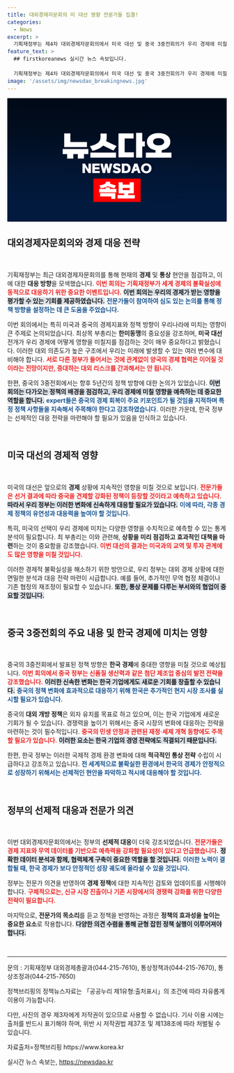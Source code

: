 ```yaml
---
title: 대외경제자문회의 미 대선 영향 전문가들 집결!
categories:
  - News
excerpt: >
  기획재정부는 제4차 대외경제자문회의에서 미국 대선 및 중국 3중전회의가 우리 경제에 미칠 영향을 분석하며, 선제적 대응전략 필요성을 강조했다. 전문가들은 경합주의 선전에 주목하며 한국 경제의 대외 의존도를 우려하고 있습니다.
feature_text: >
  ## firstkoreanews 실시간 뉴스 속보입니다.

  기획재정부는 제4차 대외경제자문회의에서 미국 대선 및 중국 3중전회의가 우리 경제에 미칠 영향을 분석하며, 선제적 대응전략 필요성을 강조했다. 전문가들은 경합주의 선전에 주목하며 한국 경제의 대외 의존도를 우려하고 있습니다.
image: '/assets/img/newsdao_breakingnews.jpg'
---
```


<p><img src="/assets/img/newsdao_breakingnews.jpg" alt="firstkoreanews 속보" /></p>

<h2 data-ke-size="size26">대외경제자문회의와 경제 대응 전략</h2>

<p data-ke-size="size16">&nbsp;</p>

<p>기획재정부는 최근 대외경제자문회의를 통해 현재의 <b>경제</b> 및 <b>통상</b> 현안을 점검하고, 이에 대한 <b>대응 방향</b>을 모색했습니다. <b><span style="color: #ee2323;">이번 회의는 기획재정부가 세계 경제의 불확실성에 동적으로 대응하기 위한 중요한 이벤트입니다.</span></b> <b><span style="background-color: #21538527;">이번 회의는 우리의 경제가 받는 영향을 평가할 수 있는 기회를 제공하였습니다.</span></b> <b><span style="color: #1a5490;">전문가들이 참여하여 심도 있는 논의를 통해 정책 방향을 설정하는 데 큰 도움을 주었습니다.</span></b></p>

<p>이번 회의에서는 특히 미국과 중국의 경제지표와 정책 방향이 우리나라에 미치는 영향이 큰 주제로 논의되었습니다. 최상목 부총리는 <b>한미동맹</b>의 중요성을 강조하며, <b>미국 대선</b> 전개가 우리 경제에 어떻게 영향을 미칠지를 점검하는 것이 매우 중요하다고 밝혔습니다. 이러한 대외 의존도가 높은 구조에서 우리는 미래에 발생할 수 있는 여러 변수에 대비해야 합니다. <b><span style="color: #ee2323;">서로 다른 정부가 들어서는 것에 관계없이 양국의 경제 협력은 이어질 것이라는 전망이지만, 증대하는 대외 리스크를 간과해서는 안 됩니다. </span></b></p>

<p>한편, 중국의 3중전회에서는 향후 5년간의 정책 방향에 대한 논의가 있었습니다. <b><span style="background-color: #21538527;">이번 회의는 다가오는 정책의 배경을 점검하고, 우리 경제에 미칠 영향을 예측하는 데 중요한 역할을 합니다.</span></b> <b><span style="color: #1a5490;">expert들은 중국의 경제 회복이 주요 키포인트가 될 것임을 지적하며 특정 정책 사항들을 지속해서 주목해야 한다고 강조하였습니다.</span></b> 이러한 가운데, 한국 정부는 선제적인 대응 전략을 마련해야 할 필요가 있음을 인식하고 있습니다. </p>

<p data-ke-size="size16">&nbsp;</p>

<h2 data-ke-size="size26">미국 대선의 경제적 영향</h2>

<p data-ke-size="size16">&nbsp;</p>

<p>미국의 대선은 앞으로의 <b>경제</b> 상황에 지속적인 영향을 미칠 것으로 보입니다. <b><span style="color: #ee2323;">전문가들은 선거 결과에 따라 중국을 견제할 강화된 정책이 등장할 것이라고 예측하고 있습니다.</span></b> <b><span style="background-color: #21538527;">따라서 우리 정부는 이러한 변화에 신속하게 대응할 필요가 있습니다.</span></b> <b><span style="color: #1a5490;">이에 따라, 각종 경제 정책의 유연성과 대응력을 높여야 할 것입니다.</span></b></p>

<p>특히, 미국의 선택이 우리 경제에 미치는 다양한 영향을 수치적으로 예측할 수 있는 통계 분석이 필요합니다. 최 부총리는 이와 관련해, <b>상황을 미리 점검하고</b> <b>효과적인 대책을 마련</b>하는 것이 중요함을 강조했습니다. <b><span style="color: #ee2323;">이번 대선의 결과는 미국과의 교역 및 투자 관계에도 많은 영향을 미칠 것입니다.</span></b> </p>

<p>이러한 경제적 불확실성을 해소하기 위한 방안으로, 우리 정부는 대외 경제 상황에 대한 면밀한 분석과 대응 전략 마련이 시급합니다. 예를 들어, 추가적인 무역 협정 체결이나 기존 협정의 재조정이 필요할 수 있습니다. <b><span style="background-color: #21538527;">또한, 통상 문제를 다루는 부서와의 협업이 중요할 것입니다.</span></b></p>

<p data-ke-size="size16">&nbsp;</p>

<h2 data-ke-size="size26">중국 3중전회의 주요 내용 및 한국 경제에 미치는 영향</h2>

<p data-ke-size="size16">&nbsp;</p>

<p>중국의 3중전회에서 발표된 정책 방향은 <b>한국 경제</b>에 중대한 영향을 미칠 것으로 예상됩니다. <b><span style="color: #ee2323;">이번 회의에서 중국 정부는 신품질 생산력과 같은 첨단 제조업 중심의 발전 전략을 강조했습니다.</span></b> <b><span style="background-color: #21538527;">이러한 신속한 변화는 한국 기업에게도 새로운 기회를 창출할 수 있습니다.</span></b> <b><span style="color: #1a5490;">중국의 정책 변화에 효과적으로 대응하기 위해 한국은 추가적인 현지 시장 조사를 실시할 필요가 있습니다.</span></b></p>

<p>중국의 <b>대외 개방 정책</b>은 외자 유치를 목표로 하고 있으며, 이는 한국 기업에게 새로운 기회가 될 수 있습니다. 경쟁력을 높이기 위해서는 중국 시장의 변화에 대응하는 전략을 마련하는 것이 필수적입니다. <b><span style="color: #ee2323;">중국의 민생 안정과 관련된 재정·세제 개혁 동향에도 주목할 필요가 있습니다.</span></b> <b><span style="background-color: #21538527;">이러한 요소는 한국 기업의 경영 전략에도 직결되기 때문입니다.</span></b> </p>

<p>한편, 한국 정부는 이러한 국제적 경제 환경 변화에 대해 <b>적극적인 통상 전략</b> 수립이 시급하다고 강조하고 있습니다. <b><span style="color: #1a5490;">전 세계적으로 불확실한 환경에서 한국의 경제가 안정적으로 성장하기 위해서는 선제적인 현안을 파악하고 적시에 대응해야 할 것입니다.</span></b></p>

<p data-ke-size="size16">&nbsp;</p>

<h2 data-ke-size="size26">정부의 선제적 대응과 전문가 의견</h2>

<p data-ke-size="size16">&nbsp;</p>

<p>이번 대외경제자문회의에서는 정부의 <b>선제적 대응</b>이 더욱 강조되었습니다. <b><span style="color: #ee2323;">전문가들은 경제 지표와 무역 데이터를 기반으로 예측력을 강화할 필요성이 있다고 언급했습니다.</span></b> <b><span style="background-color: #21538527;">정확한 데이터 분석과 함께, 협력체계 구축이 중요한 역할을 할 것입니다.</span></b> <b><span style="color: #1a5490;">이러한 노력이 결합될 때, 한국 경제가 보다 안정적인 성장 궤도에 올라설 수 있을 것입니다.</span></b></p>

<p>정부는 전문가 의견을 반영하여 <b>경제 정책</b>에 대한 지속적인 검토와 업데이트를 시행해야 합니다. <b><span style="color: #ee2323;">구체적으로는, 신규 시장 진출이나 기존 시장에서의 경쟁력 강화를 위한 다양한 전략이 필요합니다.</span></b> </p>

<p>마지막으로, <b>전문가의 목소리</b>를 듣고 정책을 반영하는 과정은 <b>정책의 효과성을 높이는 중요한 요소</b>로 작용합니다. <b><span style="background-color: #21538527;">다양한 의견 수렴을 통해 균형 잡힌 정책 실행이 이루어져야 합니다.</span></b> </p>

<p data-ke-size="size16">&nbsp;</p>

<hr/>

<p data-ke-size="size16">문의 : 기획재정부 대외경제총괄과(044-215-7610), 통상정책과(044-215-7670), 통상조정과(044-215-7650)</p>

<p data-ke-size="size16">정책브리핑의 정책뉴스자료는 「공공누리 제1유형:출처표시」의 조건에 따라 자유롭게 이용이 가능합니다.</p>

<p data-ke-size="size16">다만, 사진의 경우 제3자에게 저작권이 있으므로 사용할 수 없습니다. 기사 이용 시에는 출처를 반드시 표기해야 하며, 위반 시 저작권법 제37조 및 제138조에 따라 처벌될 수 있습니다.</p>

<p data-ke-size="size16">자료출처=정책브리핑 https://www.korea.kr</p>
실시간 뉴스 속보는, <a href="https://newsdao.kr" rel="dofollow">https://newsdao.kr</a>


